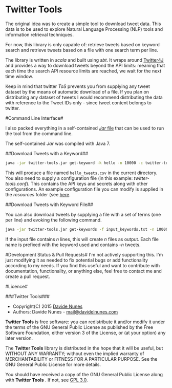 Twitter Tools 
=============
The original idea was to create a simple tool to download tweet data. This data is to be used to explore Natural Language Processing (NLP) tools and information retrieval techniques. 

For now, this library is only capable of: retrieve tweets based on keyword search and retrieve tweets based on a file with one search term per line. 

The library is written in _scala_ and built using _sbt_. It wraps around [Twitter4J](http://twitter4j.org/en/) and provides a way to download tweets beyond the API limits: meaning that each time the search API resource limits are reached, we wait for the next time window.

Keep in mind that twitter _ToS_ prevents you from supplying any tweet dataset by the means of automatic download of a file. If you plan on distributing any dataset of tweets I would recommend distributing the data with reference to the Tweet IDs only - since tweet content belongs to twitter. 

#Command Line Interface#

I also packed everything in a self-contained [_Jar_ file](https://github.com/davidelnunes/TwitterTools/releases/download/v1.0/twitter-tools.jar) that can be used to run the tool from the command line.

The self-contained _Jar_ was compiled with Java 7.


##Download Tweets with a Keyword##

```bash
java -jar twitter-tools.jar get-keyword -k hello -n 10000 -c twitter-tools.conf
```

This will produce a file named `hello_tweets.csv` in the current directory. You also need to supply a configuration file (in this example: _twitter-tools.conf_). This contains the API keys and secrets along with other configurations. An example configuration file you can modify is supplied in the _resources_ folder (see [here](https://github.com/davidelnunes/TwitterTools/blob/master/src/main/resources/twitter-tools.conf).

##Download Tweets with Keyword File##

You can also download tweets by supplying a file with a set of terms (one per line) and evoking the following command. 

```bash
java -jar twitter-tools.jar get-keywords -f input_keywords.txt -n 10000 -c twitter-tools.conf
```

If the input file contains _n_ lines, this will create _n_ files as output. Each file name is prefixed with the keyword used and contains _-n_ tweets. 

#Development Status & Pull Requests#
I'm not actively supporting this. I'm just modifying it as needed to fix potential bugs or add functionality according to my needs. If you find this useful and want to contribute with documentation, functionality, or anything else, feel free to contact me and create a pull request. 

#Licence#

###Twitter Tools###

* Copyright(C) 2015 [Davide Nunes](http://davidenunes.com)
* Authors: Davide Nunes - mail@davidelnunes.com

**Twitter Tools** is free software: you can redistribute it and/or modify it under the terms of the GNU General Public License as published by the Free Software Foundation, either version 3 of the License, or (at your option) any later version.

The **Twitter Tools** library is distributed in the hope that it will be useful, but WITHOUT ANY WARRANTY; without even the implied warranty of MERCHANTABILITY or FITNESS FOR A PARTICULAR PURPOSE. See the GNU General Public License for more details.

You should have received a copy of the GNU General Public License along with **Twitter Tools** . If not, see [GPL 3.0](http://www.gnu.org/licenses/gpl-3.0.html).







